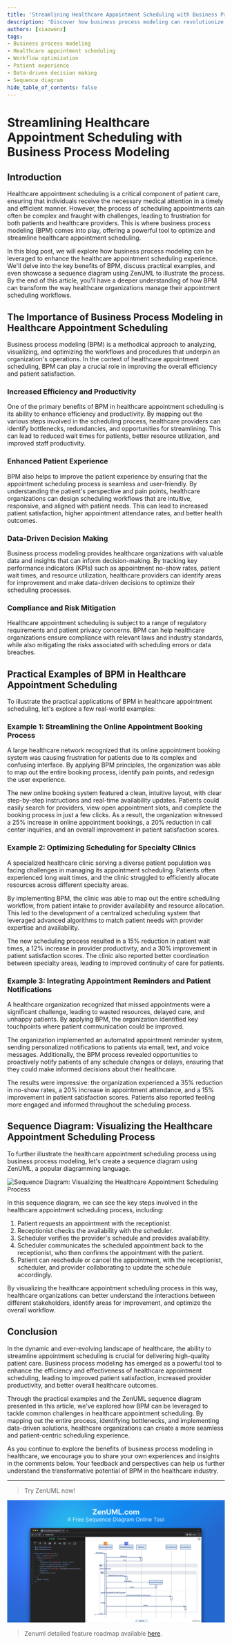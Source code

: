 ```yaml
---
title: 'Streamlining Healthcare Appointment Scheduling with Business Process Modeling'
description: 'Discover how business process modeling can revolutionize healthcare appointment scheduling, leading to increased efficiency, enhanced patient experience, and data-driven decision-making. Explore practical examples and visual sequence diagrams to optimize your healthcare organization's scheduling workflows.'
authors: [xiaowenz]
tags:
- Business process modeling
- Healthcare appointment scheduling
- Workflow optimization
- Patient experience
- Data-driven decision making
- Sequence diagram
hide_table_of_contents: false
---
```


# Streamlining Healthcare Appointment Scheduling with Business Process Modeling

## Introduction

Healthcare appointment scheduling is a critical component of patient care, ensuring that individuals receive the necessary medical attention in a timely and efficient manner. However, the process of scheduling appointments can often be complex and fraught with challenges, leading to frustration for both patients and healthcare providers. This is where business process modeling (BPM) comes into play, offering a powerful tool to optimize and streamline healthcare appointment scheduling.

In this blog post, we will explore how business process modeling can be leveraged to enhance the healthcare appointment scheduling experience. We'll delve into the key benefits of BPM, discuss practical examples, and even showcase a sequence diagram using ZenUML to illustrate the process. By the end of this article, you'll have a deeper understanding of how BPM can transform the way healthcare organizations manage their appointment scheduling workflows.

## The Importance of Business Process Modeling in Healthcare Appointment Scheduling

Business process modeling (BPM) is a methodical approach to analyzing, visualizing, and optimizing the workflows and procedures that underpin an organization's operations. In the context of healthcare appointment scheduling, BPM can play a crucial role in improving the overall efficiency and patient satisfaction.

### Increased Efficiency and Productivity

One of the primary benefits of BPM in healthcare appointment scheduling is its ability to enhance efficiency and productivity. By mapping out the various steps involved in the scheduling process, healthcare providers can identify bottlenecks, redundancies, and opportunities for streamlining. This can lead to reduced wait times for patients, better resource utilization, and improved staff productivity.

### Enhanced Patient Experience

BPM also helps to improve the patient experience by ensuring that the appointment scheduling process is seamless and user-friendly. By understanding the patient's perspective and pain points, healthcare organizations can design scheduling workflows that are intuitive, responsive, and aligned with patient needs. This can lead to increased patient satisfaction, higher appointment attendance rates, and better health outcomes.

### Data-Driven Decision Making

Business process modeling provides healthcare organizations with valuable data and insights that can inform decision-making. By tracking key performance indicators (KPIs) such as appointment no-show rates, patient wait times, and resource utilization, healthcare providers can identify areas for improvement and make data-driven decisions to optimize their scheduling processes.

### Compliance and Risk Mitigation

Healthcare appointment scheduling is subject to a range of regulatory requirements and patient privacy concerns. BPM can help healthcare organizations ensure compliance with relevant laws and industry standards, while also mitigating the risks associated with scheduling errors or data breaches.

## Practical Examples of BPM in Healthcare Appointment Scheduling

To illustrate the practical applications of BPM in healthcare appointment scheduling, let's explore a few real-world examples:

### Example 1: Streamlining the Online Appointment Booking Process

A large healthcare network recognized that its online appointment booking system was causing frustration for patients due to its complex and confusing interface. By applying BPM principles, the organization was able to map out the entire booking process, identify pain points, and redesign the user experience.

The new online booking system featured a clean, intuitive layout, with clear step-by-step instructions and real-time availability updates. Patients could easily search for providers, view open appointment slots, and complete the booking process in just a few clicks. As a result, the organization witnessed a 25% increase in online appointment bookings, a 20% reduction in call center inquiries, and an overall improvement in patient satisfaction scores.

### Example 2: Optimizing Scheduling for Specialty Clinics

A specialized healthcare clinic serving a diverse patient population was facing challenges in managing its appointment scheduling. Patients often experienced long wait times, and the clinic struggled to efficiently allocate resources across different specialty areas.

By implementing BPM, the clinic was able to map out the entire scheduling workflow, from patient intake to provider availability and resource allocation. This led to the development of a centralized scheduling system that leveraged advanced algorithms to match patient needs with provider expertise and availability.

The new scheduling process resulted in a 15% reduction in patient wait times, a 12% increase in provider productivity, and a 30% improvement in patient satisfaction scores. The clinic also reported better coordination between specialty areas, leading to improved continuity of care for patients.

### Example 3: Integrating Appointment Reminders and Patient Notifications

A healthcare organization recognized that missed appointments were a significant challenge, leading to wasted resources, delayed care, and unhappy patients. By applying BPM, the organization identified key touchpoints where patient communication could be improved.

The organization implemented an automated appointment reminder system, sending personalized notifications to patients via email, text, and voice messages. Additionally, the BPM process revealed opportunities to proactively notify patients of any schedule changes or delays, ensuring that they could make informed decisions about their healthcare.

The results were impressive: the organization experienced a 35% reduction in no-show rates, a 20% increase in appointment attendance, and a 15% improvement in patient satisfaction scores. Patients also reported feeling more engaged and informed throughout the scheduling process.

## Sequence Diagram: Visualizing the Healthcare Appointment Scheduling Process

To further illustrate the healthcare appointment scheduling process using business process modeling, let's create a sequence diagram using ZenUML, a popular diagramming language.

![Sequence Diagram: Visualizing the Healthcare Appointment Scheduling Process](https://cdn.sa.net/2024/06/02/lkReLPyJw5UohYs.png)

In this sequence diagram, we can see the key steps involved in the healthcare appointment scheduling process, including:

1. Patient requests an appointment with the receptionist.
2. Receptionist checks the availability with the scheduler.
3. Scheduler verifies the provider's schedule and provides availability.
4. Scheduler communicates the scheduled appointment back to the receptionist, who then confirms the appointment with the patient.
5. Patient can reschedule or cancel the appointment, with the receptionist, scheduler, and provider collaborating to update the schedule accordingly.

By visualizing the healthcare appointment scheduling process in this way, healthcare organizations can better understand the interactions between different stakeholders, identify areas for improvement, and optimize the overall workflow.

## Conclusion

In the dynamic and ever-evolving landscape of healthcare, the ability to streamline appointment scheduling is crucial for delivering high-quality patient care. Business process modeling has emerged as a powerful tool to enhance the efficiency and effectiveness of healthcare appointment scheduling, leading to improved patient satisfaction, increased provider productivity, and better overall healthcare outcomes.

Through the practical examples and the ZenUML sequence diagram presented in this article, we've explored how BPM can be leveraged to tackle common challenges in healthcare appointment scheduling. By mapping out the entire process, identifying bottlenecks, and implementing data-driven solutions, healthcare organizations can create a more seamless and patient-centric scheduling experience.

As you continue to explore the benefits of business process modeling in healthcare, we encourage you to share your own experiences and insights in the comments below. Your feedback and perspectives can help us further understand the transformative potential of BPM in the healthcare industry.

---

> Try ZenUML now!

[![ZenUML: The Best Diagram Plugin for Confluence](../../static/img/og-image.png)](https://app.zenuml.com)

> Zenuml detailed feature roadmap available [here](/roadmap).
